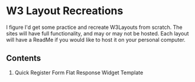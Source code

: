# W3 Layout Recreations

I figure I'd get some practice and recreate W3Layouts from scratch. The sites will have full functionality, and may or may not be hosted. Each layout will have a ReadMe if you would like to host it on your personal computer. 

## Contents

1. Quick Register Form Flat Response Widget Template
